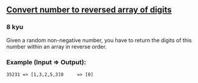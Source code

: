 <h2><a href=https://www.codewars.com/kata/5583090cbe83f4fd8c000051/train/python/68b76f4916355c74af1fdf69 target="_blank">Convert number to reversed array of digits</a></h2><h3>8 kyu</h3><p>Given a random non-negative number, you have to return the digits of this number within an array in reverse order.</p><h3 id="example-input--output">Example (Input =&gt; Output):</h3><pre><code>35231 =&gt; [1,3,2,5,3]0     =&gt; [0]</code></pre>